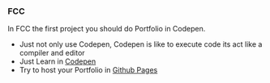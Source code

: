 <h3>FCC</h3>

<p>In FCC the first project you should do Portfolio in Codepen.</p>

<ul>
<li>Just not only use Codepen, Codepen is like to execute code its act like a compiler and editor</li>

<li>Just Learn in <a href="Codepen.io">Codepen</a></li>

<li>Try to host your Portfolio in <a href="https://pages.github.com/">Github Pages</a>

</ul>
